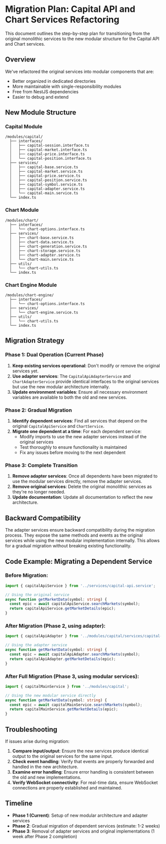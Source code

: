 # Migration Plan: Capital API and Chart Services Refactoring

This document outlines the step-by-step plan for transitioning from the original monolithic services to the new modular structure for the Capital API and Chart services.

## Overview

We've refactored the original services into modular components that are:
- Better organized in dedicated directories
- More maintainable with single-responsibility modules
- Free from NestJS dependencies
- Easier to debug and extend

## New Module Structure

### Capital Module
```
/modules/capital/
  ├── interfaces/
  │   ├── capital-session.interface.ts
  │   ├── capital-market.interface.ts
  │   ├── capital-price.interface.ts
  │   └── capital-position.interface.ts
  ├── services/
  │   ├── capital-base.service.ts
  │   ├── capital-market.service.ts
  │   ├── capital-price.service.ts
  │   ├── capital-position.service.ts
  │   ├── capital-symbol.service.ts
  │   ├── capital-adapter.service.ts
  │   └── capital-main.service.ts
  └── index.ts
```

### Chart Module
```
/modules/chart/
  ├── interfaces/
  │   └── chart-options.interface.ts
  ├── services/
  │   ├── chart-base.service.ts
  │   ├── chart-data.service.ts
  │   ├── chart-generation.service.ts
  │   ├── chart-storage.service.ts
  │   ├── chart-adapter.service.ts
  │   └── chart-main.service.ts
  ├── utils/
  │   └── chart-utils.ts
  └── index.ts
```

### Chart Engine Module
```
/modules/chart-engine/
  ├── interfaces/
  │   └── chart-options.interface.ts
  ├── services/
  │   └── chart-engine.service.ts
  ├── utils/
  │   └── chart-utils.ts
  └── index.ts
```

## Migration Strategy

### Phase 1: Dual Operation (Current Phase)
1. **Keep existing services operational**: Don't modify or remove the original services yet.
2. **Use adapter services**: The `CapitalApiAdapterService` and `ChartAdapterService` provide identical interfaces to the original services but use the new modular architecture internally.
3. **Update environment variables**: Ensure all necessary environment variables are available to both the old and new services.

### Phase 2: Gradual Migration
1. **Identify dependent services**: Find all services that depend on the original `CapitalApiService` and `ChartService`.
2. **Migrate one dependent at a time**: For each dependent service:
   - Modify imports to use the new adapter services instead of the original services
   - Test thoroughly to ensure functionality is maintained
   - Fix any issues before moving to the next dependent

### Phase 3: Complete Transition
1. **Remove adapter services**: Once all dependents have been migrated to use the modular services directly, remove the adapter services.
2. **Remove original services**: Delete the original monolithic services as they're no longer needed.
3. **Update documentation**: Update all documentation to reflect the new architecture.

## Backward Compatibility

The adapter services ensure backward compatibility during the migration process. They expose the same methods and events as the original services while using the new modular implementation internally. This allows for a gradual migration without breaking existing functionality.

## Code Example: Migrating a Dependent Service

### Before Migration:
```typescript
import { capitalApiService } from '../services/capital-api.service';

// Using the original service
async function getMarketData(symbol: string) {
  const epic = await capitalApiService.searchMarkets(symbol);
  return capitalApiService.getMarketDetails(epic);
}
```

### After Migration (Phase 2, using adapter):
```typescript
import { capitalApiAdapter } from '../modules/capital/services/capital-adapter.service';

// Using the adapter service
async function getMarketData(symbol: string) {
  const epic = await capitalApiAdapter.searchMarkets(symbol);
  return capitalApiAdapter.getMarketDetails(epic);
}
```

### After Full Migration (Phase 3, using modular services):
```typescript
import { capitalMainService } from '../modules/capital';

// Using the new modular service directly
async function getMarketData(symbol: string) {
  const epic = await capitalMainService.searchMarkets(symbol);
  return capitalMainService.getMarketDetails(epic);
}
```

## Troubleshooting

If issues arise during migration:

1. **Compare input/output**: Ensure the new services produce identical output to the original services for the same input.
2. **Check event handling**: Verify that events are properly forwarded and handled in the new architecture.
3. **Examine error handling**: Ensure error handling is consistent between the old and new implementations.
4. **Verify WebSocket connectivity**: For real-time data, ensure WebSocket connections are properly established and maintained.

## Timeline

- **Phase 1 (Current)**: Setup of new modular architecture and adapter services
- **Phase 2**: Gradual migration of dependent services (estimate: 1-2 weeks)
- **Phase 3**: Removal of adapter services and original implementations (1 week after Phase 2 completion)
